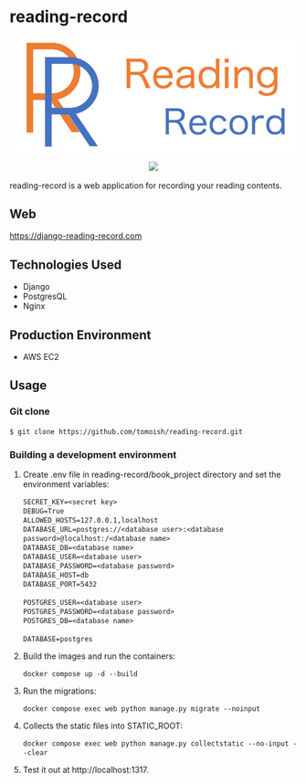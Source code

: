 # reading-record

![reading-record logo](book_project/reading_record/static/reading_record/images/logo.png)

<!-- [![Technologies Used](https://skillicons.dev/icons?i=python,django,html,css,js,postgres,nginx,docker,aws)](https://skillicons.dev) -->

<p align="center">
  <a href="https://skillicons.dev">
    <img src="https://skillicons.dev/icons?i=python,django,html,css,js,postgres,nginx,docker,aws" />
  </a>
</p>

reading-record is a web application for recording your reading contents.

## Web
https://django-reading-record.com

## Technologies Used
- Django 
- PostgresQL
- Nginx

## Production Environment
- AWS EC2

## Usage
### Git clone
```
$ git clone https://github.com/tomoish/reading-record.git
```

### Building a development environment

1. Create .env file in reading-record/book_project directory and set the environment variables:
    ```
    SECRET_KEY=<secret key>
    DEBUG=True
    ALLOWED_HOSTS=127.0.0.1,localhost
    DATABASE_URL=postgres://<database user>:<database password>@localhost:/<database name>
    DATABASE_DB=<database name>
    DATABASE_USER=<database user>
    DATABASE_PASSWORD=<database password>
    DATABASE_HOST=db
    DATABASE_PORT=5432
    
    POSTGRES_USER=<database user>
    POSTGRES_PASSWORD=<database password>
    POSTGRES_DB=<database name>

    DATABASE=postgres
    ```
2. Build the images and run the containers:
   ```
   docker compose up -d --build
   ```
3. Run the migrations:
   ```
   docker compose exec web python manage.py migrate --noinput
   ```
4. Collects the static files into STATIC_ROOT:
   ```
   docker compose exec web python manage.py collectstatic --no-input --clear
   ```
5. Test it out at http://localhost:1317.
